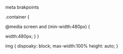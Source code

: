 meta
brakpoints

.container {

@media screen and (min-width:480px) {

width:480px;
}
}

img {
dispoaky: block;
max-width:100%
height: auto;
}
